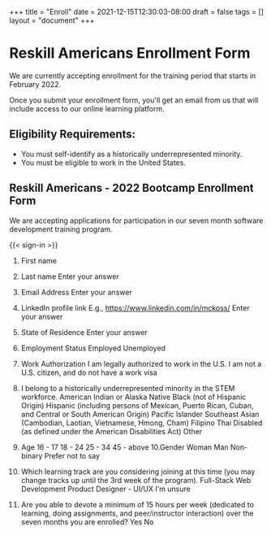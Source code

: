 +++
title = "Enroll"
date = 2021-12-15T12:30:03-08:00
draft = false
tags = []
layout = "document"
+++

# Reskill Americans Enrollment Form

We are currently accepting enrollment for the training period that starts in February 2022.

Once you submit your enrollment form, you'll get an email from us that will include access to our online learning platform.

## Eligibility Requirements:

- You must self-identify as a historically underrepresented minority.
- You must be eligible to work in the United States.

## Reskill Americans - 2022 Bootcamp Enrollment Form

We are accepting applications for participation in our seven month software development training program.

{{< sign-in >}}

1. First name

2. Last name
  Enter your answer

3. Email Address
Enter your answer

4. LinkedIn profile link
E.g., https://www.linkedin.com/in/mckoss/
Enter your answer

5. State of Residence
Enter your answer

6. Employment Status
Employed
Unemployed

7. Work Authorization
I am legally authorized to work in the U.S.
I am not a U.S. citizen, and do not have a work visa

8. I belong to a historically underrepresented minority in the STEM workforce.
American Indian or Alaska Native
Black (not of Hispanic Origin)
Hispanic (including persons of Mexican, Puerto Rican, Cuban, and Central or South American Origin)
Pacific Islander
Southeast Asian (Cambodian, Laotian, Vietnamese, Hmong, Cham)
Filipino
Thai
Disabled (as defined under the American Disabilities Act)
Other

9.  Age
16 - 17
18 - 24
25 - 34
45 - above
10.Gender
Woman
Man
Non-binary
Prefer not to say

11.  Which learning track are you considering joining at this time (you may change tracks up until the 3rd week of the program).
Full-Stack Web Development
Product Designer - UI/UX
I'm unsure

12. Are you able to devote a minimum of 15 hours per week (dedicated to learning, doing assignments, and peer/instructor interaction) over the seven months you are enrolled?
Yes
No
